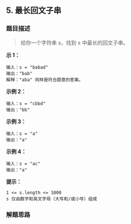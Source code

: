 ## 5. 最长回文子串

### 题目描述

> 给你一个字符串 s，找到 s 中最长的回文子串。


**示 1：**
```
输入：s = "babad"
输出："bab"
解释："aba" 同样是符合题意的答案。
```
**示例 2：**
```
输入：s = "cbbd"
输出："bb"
```
**示例 3：**
```
输入：s = "a"
输出："a"
```
**示例 4：**
```
输入：s = "ac"
输出："a"
```

**提示：**
```
1 <= s.length <= 1000
s 仅由数字和英文字母（大写和/或小写）组成
```

### 解题思路
